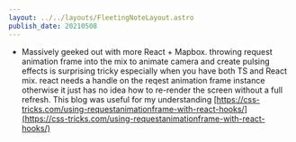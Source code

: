```yaml
---
layout: ../../layouts/FleetingNoteLayout.astro
publish_date: 20210508
---
```


- Massively geeked out with more React + Mapbox. throwing request animation frame into the mix to animate camera and create pulsing effects is surprising tricky especially when you have both TS and React mix. react needs a handle on the reqest animation frame instance otherwise it just has no idea how to re-render the screen without a full refresh. This blog was useful for my understanding [https://css-tricks.com/using-requestanimationframe-with-react-hooks/](https://css-tricks.com/using-requestanimationframe-with-react-hooks/)
